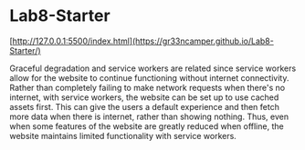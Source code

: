 # Lab8-Starter

[http://127.0.0.1:5500/index.html](https://gr33ncamper.github.io/Lab8-Starter/)

Graceful degradation and service workers are related since service workers allow for the website to continue functioning without internet connectivity. Rather than completely failing to make network requests when there's no internet, with service workers, the website can be set up to use cached assets first. This can give the users a default experience and then fetch more data when there is internet, rather than showing nothing. Thus, even when some features of the website are greatly reduced when offline, the website maintains limited functionality with service workers.
